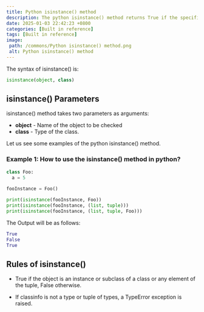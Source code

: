 ```yaml
---
title: Python isinstance() method
description: The python isinstance() method returns True if the specified object is an instance or subclass; otherwise, it will return False.
date: 2025-01-03 22:42:23 +0800
categories: [Built in reference]
tags: [Built in reference]
image:
 path: /commons/Python isinstance() method.png
 alt: Python isinstance() method
---
```


<script type="text/javascript">
	atOptions = {
		'key' : 'f934c5057f4cfe34762901514605d248',
		'format' : 'iframe',
		'height' : 180,
		'width' : 800,
		'params' : {}
	};
</script>
<script type="text/javascript" src="https://www.highperformanceformat.com/f934c5057f4cfe34762901514605d248/invoke.js"></script>
The syntax of isinstance() is:

```python
isinstance(object, class)

```

## isinstance() Parameters

isinstance() method takes two parameters as arguments:

* **object** \- Name of the object to be checked  
* **class** \- Type of the class.

Let us see some examples of the python isinstance() method.

<script type="text/javascript">
	atOptions = {
		'key' : 'f934c5057f4cfe34762901514605d248',
		'format' : 'iframe',
		'height' : 180,
		'width' : 800,
		'params' : {}
	};
</script>
<script type="text/javascript" src="https://www.highperformanceformat.com/f934c5057f4cfe34762901514605d248/invoke.js"></script>
### Example 1: How to use the isinstance() method in python?

```python
class Foo:
  a = 5
  
fooInstance = Foo()

print(isinstance(fooInstance, Foo))
print(isinstance(fooInstance, (list, tuple)))
print(isinstance(fooInstance, (list, tuple, Foo)))

```

The Output will be as follows:

```python
True
False
True

```

## Rules of isinstance()

* True if the object is an instance or subclass of a class or any element of the tuple, False otherwise.  
<script type="text/javascript">
	atOptions = {
		'key' : 'f934c5057f4cfe34762901514605d248',
		'format' : 'iframe',
		'height' : 180,
		'width' : 800,
		'params' : {}
	};
</script>
<script type="text/javascript" src="https://www.highperformanceformat.com/f934c5057f4cfe34762901514605d248/invoke.js"></script>
* If classinfo is not a type or tuple of types, a TypeError exception is raised.